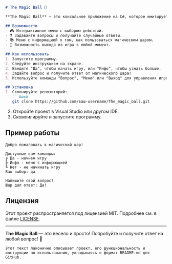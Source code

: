 ```markdown
# The Magic Ball 🎱

**The Magic Ball** — это консольное приложение на C#, которое имитирует работу магического шара. Программа отвечает на ваши вопросы случайными ответами "Да" или "Нет". Это простой и увлекательный способ получить ответ на любой вопрос или просто развлечься!

## Возможности
- 🎮 Интерактивное меню с выбором действий.
- ❓ Задавайте вопросы и получайте случайные ответы.
- 📚 Меню с информацией о том, как пользоваться магическим шаром.
- 🚪 Возможность выхода из игры в любой момент.

## Как использовать
1. Запустите программу.
2. Следуйте инструкциям на экране.
3. Введите "Да", чтобы начать игру, или "Инфо", чтобы узнать больше.
4. Задайте вопрос и получите ответ от магического шара!
5. Используйте команды "Вопрос", "Меню" или "Выход" для управления игрой.

## Установка
1. Склонируйте репозиторий:
   ```bash
   git clone https://github.com/ваш-username/The_magic_ball.git
   ```
2. Откройте проект в Visual Studio или другом IDE.
3. Скомпилируйте и запустите программу.

## Пример работы
```
Добро пожаловать в магический шар!

Доступные вам команды:
╔ Да - начнем игру
╠ Инфо - меню с информацией
╚ Нет - не начинать игру
Ваш выбор: да

Напишите свой вопрос!
Шар дал ответ: Да!
```

## Лицензия
Этот проект распространяется под лицензией MIT. Подробнее см. в файле [LICENSE](LICENSE).

---
**The Magic Ball** — это весело и просто! Попробуйте и получите ответ на любой вопрос! 🎉
```
Этот текст лаконично описывает проект, его функциональность и инструкции по использованию, укладываясь в формат README.md для GitHub.
